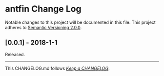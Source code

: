 #   antfin Change Log

Notable changes to this project will be documented in this file. This project adheres to [Semantic Versioning 2.0.0](http://semver.org/).

##	[0.0.1] - 2018-1-1

Released.

---
This CHANGELOG.md follows [*Keep a CHANGELOG*](http://keepachangelog.com/).

